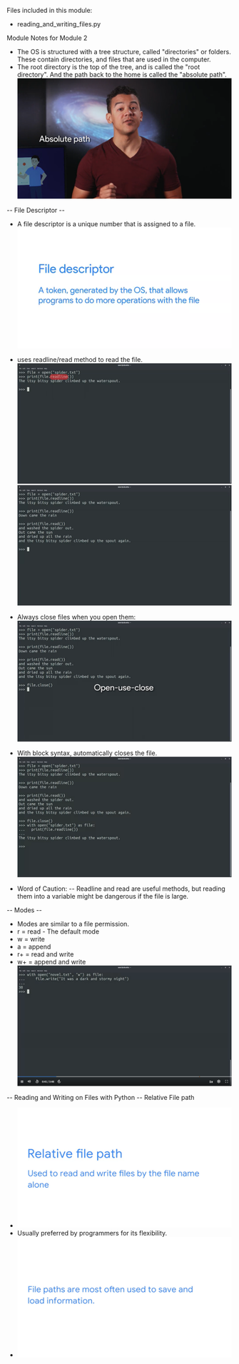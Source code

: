 Files included in this module:
- reading_and_writing_files.py

Module Notes for Module 2

- The OS is structured with a tree structure, called "directories" or folders. These contain directories,
and files that are used in the computer.
- The root directory is the top of the tree, and is called the "root directory". And the path back to the home
is called the "absolute path".
![absolute path](<pngs/Screenshot (442).png>)

-- File Descriptor --
- A file descriptor is a unique number that is assigned to a file.
![File Descriptor](<pngs/Screenshot (453).png>)
- uses readline/read method to read the file.
![readline method](<pngs/Screenshot (454).png>)
![read method](<pngs/Screenshot (456).png>)

- Always close files when you open them:
![open-close method](<pngs/Screenshot (457).png>)
- With block syntax, automatically closes the file.
![with method in opening file](<pngs/Screenshot (458).png>)

- Word of Caution:
-- Readline and read are useful methods, but reading them into a variable might be dangerous if the file is large.

-- Modes --
- Modes are similar to a file permission.
- r = read - The default mode
- w = write
- a = append
- r+ = read and write
- w+ = append and write
![Write mode](<pngs/Screenshot (469).png>)

-- Reading and Writing on Files with Python --
Relative File path
- ![Relative File Path](<Screenshot (497).png>)
- Usually preferred by programmers for its flexibility.
- ![File Paths](<Screenshot (501).png>)